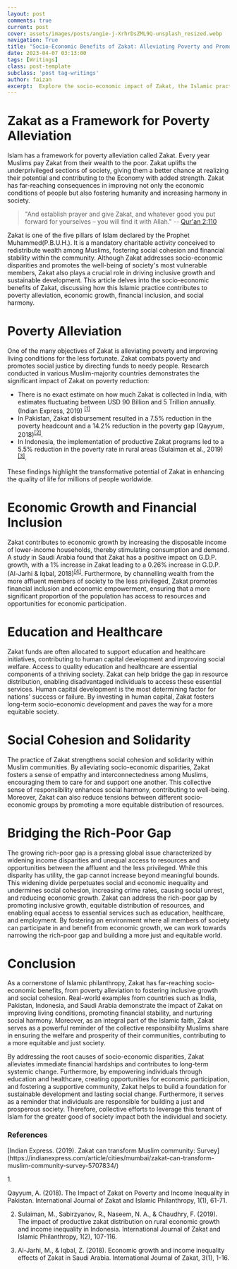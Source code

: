 ```yaml
---
layout: post
comments: true
current: post
cover: assets/images/posts/angie-j-XrhrDsZML9Q-unsplash_resized.webp
navigation: True
title: "Socio-Economic Benefits of Zakat: Alleviating Poverty and Promoting Inclusive Growth"
date: 2023-04-07 03:13:00
tags: [Writings]
class: post-template
subclass: 'post tag-writings'
author: faizan
excerpt:  Explore the socio-economic impact of Zakat, the Islamic practice of wealth redistribution, and its potential to foster inclusive growth, sustainable development, and social cohesion in Muslim-majority countries through real-world statistical data.
---
```


# Zakat as a Framework for Poverty Alleviation

Islam has a framework for poverty alleviation called Zakat. Every year Muslims pay Zakat from their wealth to the poor. Zakat uplifts the underprivileged sections of society, giving them a better chance at realizing their potential and contributing to the Economy with added strength. Zakat has far-reaching consequences in improving not only the economic conditions of people but also fostering humanity and increasing harmony in society.

> "And establish prayer and give Zakat, and whatever good you put forward for yourselves – you will find it with Allah." 
-- [Qur'an 2:110](https://quran.com/2:110)

Zakat is one of the five pillars of Islam declared by the Prophet Muhammed(P.B.U.H.). It is a mandatory charitable activity conceived to redistribute wealth among Muslims, fostering social cohesion and financial stability within the community. Although Zakat addresses socio-economic disparities and promotes the well-being of society's most vulnerable members, Zakat also plays a crucial role in driving inclusive growth and sustainable development. This article delves into the socio-economic benefits of Zakat, discussing how this Islamic practice contributes to poverty alleviation, economic growth, financial inclusion, and social harmony.

# Poverty Alleviation

One of the many objectives of Zakat is alleviating poverty and improving living conditions for the less fortunate. Zakat combats poverty and promotes social justice by directing funds to needy people. Research conducted in various Muslim-majority countries demonstrates the significant impact of Zakat on poverty reduction:

* There is no exact estimate on how much Zakat is collected in India, with estimates fluctuating between USD 90 Billion and 5 Trillion annually. (Indian Express, 2019) <sup>[\[1\]](#ref-one)</sup>
* In Pakistan, Zakat disbursement resulted in a 7.5% reduction in the poverty headcount and a 14.2% reduction in the poverty gap (Qayyum, 2018)<sup>[\[2\]](#ref-two)</sup>.
* In Indonesia, the implementation of productive Zakat programs led to a 5.5% reduction in the poverty rate in rural areas (Sulaiman et al., 2019)<sup>[\[3\]](#ref-three)</sup>.

These findings highlight the transformative potential of Zakat in enhancing the quality of life for millions of people worldwide.

# Economic Growth and Financial Inclusion

Zakat contributes to economic growth by increasing the disposable income of lower-income households, thereby stimulating consumption and demand. A study in Saudi Arabia found that Zakat has a positive impact on G.D.P. growth, with a 1% increase in Zakat leading to a 0.26% increase in G.D.P. (Al-Jarhi & Iqbal, 2018)<sup>[\[4\]](#ref-four)</sup>. Furthermore, by channelling wealth from the more affluent members of society to the less privileged, Zakat promotes financial inclusion and economic empowerment, ensuring that a more significant proportion of the population has access to resources and opportunities for economic participation.

# Education and Healthcare

Zakat funds are often allocated to support education and healthcare initiatives, contributing to human capital development and improving social welfare. Access to quality education and healthcare are essential components of a thriving society. Zakat can help bridge the gap in resource distribution, enabling disadvantaged individuals to access these essential services. Human capital development is the most determining factor for nations' success or failure. By investing in human capital, Zakat fosters long-term socio-economic development and paves the way for a more equitable society.

# Social Cohesion and Solidarity

The practice of Zakat strengthens social cohesion and solidarity within Muslim communities. By alleviating socio-economic disparities, Zakat fosters a sense of empathy and interconnectedness among Muslims, encouraging them to care for and support one another. This collective sense of responsibility enhances social harmony, contributing to well-being. Moreover, Zakat can also reduce tensions between different socio-economic groups by promoting a more equitable distribution of resources.

# Bridging the Rich-Poor Gap

The growing rich-poor gap is a pressing global issue characterized by widening income disparities and unequal access to resources and opportunities between the affluent and the less privileged. While this disparity has utility, the gap cannot increase beyond meaningful bounds. This widening divide perpetuates social and economic inequality and undermines social cohesion, increasing crime rates, causing social unrest, and reducing economic growth. Zakat can address the rich-poor gap by promoting inclusive growth, equitable distribution of resources, and enabling equal access to essential services such as education, healthcare, and employment. By fostering an environment where all members of society can participate in and benefit from economic growth, we can work towards narrowing the rich-poor gap and building a more just and equitable world. 

# Conclusion

As a cornerstone of Islamic philanthropy, Zakat has far-reaching socio-economic benefits, from poverty alleviation to fostering inclusive growth and social cohesion. Real-world examples from countries such as India, Pakistan, Indonesia, and Saudi Arabia demonstrate the impact of Zakat on improving living conditions, promoting financial stability, and nurturing social harmony. Moreover, as an integral part of the Islamic faith, Zakat serves as a powerful reminder of the collective responsibility Muslims share in ensuring the welfare and prosperity of their communities, contributing to a more equitable and just society.

By addressing the root causes of socio-economic disparities, Zakat alleviates immediate financial hardships and contributes to long-term systemic change. Furthermore, by empowering individuals through education and healthcare, creating opportunities for economic participation, and fostering a supportive community, Zakat helps to build a foundation for sustainable development and lasting social change. Furthermore, it serves as a reminder that individuals are responsible for building a just and prosperous society. Therefore, collective efforts to leverage this tenant of Islam for the greater good of society impact both the individual and society.

### References

<p id="ref-one">[Indian Express. (2019). Zakat can transform Muslim community: Survey](https://indianexpress.com/article/cities/mumbai/zakat-can-transform-muslim-community-survey-5707834/)</p>
1. <p id="ref-two">Qayyum, A. (2018). The Impact of Zakat on Poverty and Income Inequality in Pakistan. International Journal of Zakat and Islamic Philanthropy, 1(1), 61-71.</p>

2. <p id= "ref-three">Sulaiman, M., Sabirzyanov, R., Naseem, N. A., & Chaudhry, F. (2019). The impact of productive zakat distribution on rural economic growth and income inequality in Indonesia. International Journal of Zakat and Islamic Philanthropy, 1(2), 107-116.</p>

3. <p id="ref-four">Al-Jarhi, M., & Iqbal, Z. (2018). Economic growth and income inequality effects of Zakat in Saudi Arabia. International Journal of Zakat, 3(1), 1-16.</p>